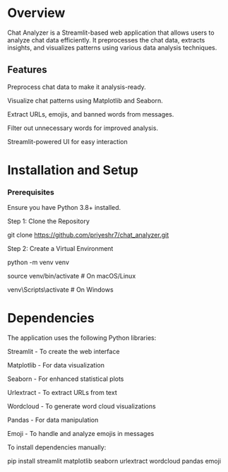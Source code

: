 # Overview

Chat Analyzer is a Streamlit-based web application that allows users to analyze chat data efficiently. It preprocesses the chat data, extracts insights, and visualizes patterns using various data analysis techniques.

## Features

Preprocess chat data to make it analysis-ready.

Visualize chat patterns using Matplotlib and Seaborn.

Extract URLs, emojis, and banned words from messages.

Filter out unnecessary words for improved analysis.

Streamlit-powered UI for easy interaction

# Installation and Setup

### Prerequisites

Ensure you have Python 3.8+ installed.

Step 1: Clone the Repository

git clone https://github.com/priyeshr7/chat_analyzer.git

Step 2: Create a Virtual Environment 
					
python -m venv venv

source venv/bin/activate   # On macOS/Linux

venv\Scripts\activate      # On Windows

# Dependencies

The application uses the following Python libraries:

Streamlit - To create the web interface

Matplotlib - For data visualization

Seaborn - For enhanced statistical plots

Urlextract - To extract URLs from text

Wordcloud - To generate word cloud visualizations

Pandas - For data manipulation

Emoji - To handle and analyze emojis in messages

To install dependencies manually: 

pip install streamlit matplotlib seaborn urlextract wordcloud pandas emoji
